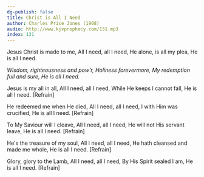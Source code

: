 ```yaml
---
dg-publish: false
title: Christ is All I Need
author: Charles Price Jones (1908)
audio: http://www.kjvprophecy.com/131.mp3
index: 131
---
```


Jesus Christ is made to me,
All I need, all I need,
He alone, is all my plea,
He is all I need.

*Wisdom, righteousness and pow’r,
Holiness forevermore,
My redemption full and sure,
He is all I need.*

Jesus is my all in all,
All I need, all I need,
While He keeps I cannot fall,
He is all I need. [Refrain]

He redeemed me when He died,
All I need, all I need,
I with Him was crucified,
He is all I need. [Refrain]

To My Saviour will I cleave,
All I need, all I need,
He will not His servant leave,
He is all I need. [Refrain]

He's the treasure of my soul,
All I need, all I need,
He hath cleansed and made me whole,
He is all I need. [Refrain]

Glory, glory to the Lamb,
All I need, all I need,
By His Spirit sealed I am,
He is all I need. [Refrain]
